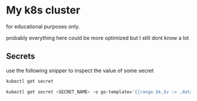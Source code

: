 # My k8s cluster

for educational purposes only.

probably everything here could be more optimized but I still dont know a lot

## Secrets

use the following snipper to inspect the value of some secret

```bash
kubectl get secret

kubectl get secret <SECRET_NAME> -o go-template='{{range $k,$v := .data}}{{printf "%s: " $k}}{{if not $v}}{{$v}}{{else}}{{$v | base64decode}}{{end}}{{"\n"}}{{end}}'
``` 